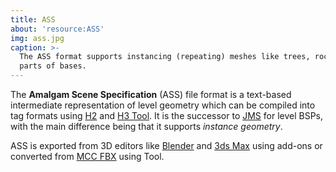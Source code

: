 ```yaml
---
title: ASS
about: 'resource:ASS'
img: ass.jpg
caption: >-
  The ASS format supports instancing (repeating) meshes like trees, rocks, and
  parts of bases.
---
```

The **Amalgam Scene Specification** (ASS) file format is a text-based intermediate representation of level geometry which can be compiled into tag formats using [H2](~h2-tool) and [H3 Tool](~h3-tool). It is the successor to [JMS](~) for level BSPs, with the main difference being that it supports _instance geometry_.

ASS is exported from 3D editors like [Blender](~) and [3ds Max](~3dsmax) using add-ons or converted from [MCC FBX](~fbx) using Tool.
